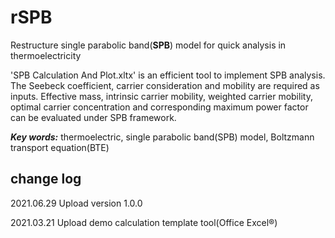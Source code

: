 # rSPB
Restructure single parabolic band(**SPB**) model for quick analysis in thermoelectricity

'SPB Calculation And Plot.xltx' is an efficient tool to implement SPB analysis. The Seebeck coefficient, 
carrier consideration and mobility are required as inputs. Effective mass, intrinsic carrier mobility, 
weighted carrier mobility, optimal carrier concentration and corresponding maximum power factor can be 
evaluated under SPB framework.


***Key words:***  thermoelectric, single parabolic band(SPB) model, Boltzmann transport equation(BTE)

## change log
2021.06.29  Upload version 1.0.0

2021.03.21  Upload demo calculation template tool(Office Excel®)

